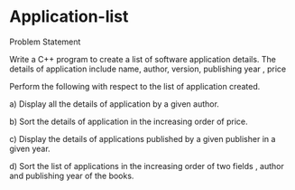# Application-list
Problem Statement

Write a C++ program to create a list of software application details. The details of application include name, author, version, publishing year , price

Perform the following with respect to the list of application created.

a) Display all the details of application by a given author.

b) Sort the details of application in the increasing order of price.

c) Display the details of applications published by a given publisher in a given year.

d) Sort the list of applications in the increasing order of two fields , author and publishing year of the books.
